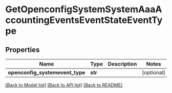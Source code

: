 # GetOpenconfigSystemSystemAaaAccountingEventsEventStateEventType

## Properties
Name | Type | Description | Notes
------------ | ------------- | ------------- | -------------
**openconfig_systemevent_type** | **str** |  | [optional] 

[[Back to Model list]](../README.md#documentation-for-models) [[Back to API list]](../README.md#documentation-for-api-endpoints) [[Back to README]](../README.md)


